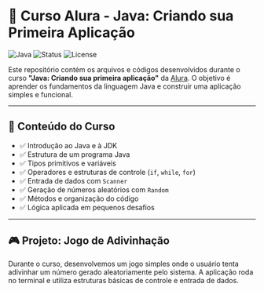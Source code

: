 # 🧠 Curso Alura - Java: Criando sua Primeira Aplicação

![Java](https://img.shields.io/badge/Java-17+-blue?logo=java)
![Status](https://img.shields.io/badge/Status-Concluído-brightgreen)
![License](https://img.shields.io/badge/Licença-MIT-lightgrey)

Este repositório contém os arquivos e códigos desenvolvidos durante o curso **"Java: Criando sua primeira aplicação"** da [Alura](https://www.alura.com.br/). O objetivo é aprender os fundamentos da linguagem Java e construir uma aplicação simples e funcional.

---

## 📘 Conteúdo do Curso

- ✅ Introdução ao Java e à JDK
- ✅ Estrutura de um programa Java
- ✅ Tipos primitivos e variáveis
- ✅ Operadores e estruturas de controle (`if`, `while`, `for`)
- ✅ Entrada de dados com `Scanner`
- ✅ Geração de números aleatórios com `Random`
- ✅ Métodos e organização do código
- ✅ Lógica aplicada em pequenos desafios

---

## 🎮 Projeto: Jogo de Adivinhação

Durante o curso, desenvolvemos um jogo simples onde o usuário tenta adivinhar um número gerado aleatoriamente pelo sistema. A aplicação roda no terminal e utiliza estruturas básicas de controle e entrada de dados.
